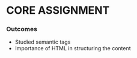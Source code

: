 # CORE ASSIGNMENT

### Outcomes

* Studied semantic tags
* Importance of HTML in structuring the content